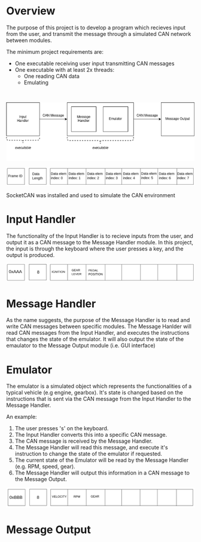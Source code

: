 # Overview
The purpose of this project is to develop a program which recieves input from the user, and transmit the message through a simulated CAN network between modules.

The minimum project requirements are:
- One executable receiving user input transmitting CAN messages
- One executable with at least 2x threads:
  - One reading CAN data
  - Emulating

<p>&nbsp;</p>

![Project_Deliverables](https://github.com/MatthewYung0/volvo-boot-camp-2022-smokey-lab/blob/master/docs/Project%20Requirements.png)

![Project_Deliverables](https://github.com/MatthewYung0/volvo-boot-camp-2022-smokey-lab/blob/master/docs/frame_overview.png)

SocketCAN was installed and used to simulate the CAN environment



# Input Handler
The functionality of the Input Handler is to recieve inputs from the user, and output it as a CAN message to the Message Handler module. In this project, the input is through the keyboard where the user presses a key, and the output is produced.

![Project_Deliverables](https://github.com/MatthewYung0/volvo-boot-camp-2022-smokey-lab/blob/master/docs/frame_input_handler.png)

# Message Handler
As the name suggests, the purpose of the Message Handler is to read and write CAN messages between specific modules.
The Message Hanlder will read CAN messages from the Input Handler, and executes the instructions that changes the state of the emulator.
It will also output the state of the emaulator to the Message Output module (i.e. GUI interface)

# Emulator
The emulator is a simulated object which represents the functionalities of a typical vehicle (e.g engine, gearbox). It's state is changed based on the instructions that is sent via the CAN message from the Input Handler to the Message Handler.

An example:
1) The user presses 's' on the keyboard.
2) The Input Handler converts this into a specific CAN message.
3) The CAN message is received by the Message Handler.
4) The Message Handler will read this message, and execute it's instruction to change the state of the emulator if requested.
5) The current state of the Emulator will be read by the Message Handler (e.g. RPM, speed, gear).
6) The Message Handler will output this information in a CAN message to the Message Output.

![Project_Deliverables](https://github.com/MatthewYung0/volvo-boot-camp-2022-smokey-lab/blob/master/docs/frame_emulator.png)

# Message Output
